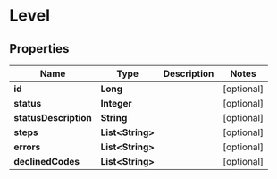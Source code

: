 

# Level


## Properties

| Name | Type | Description | Notes |
|------------ | ------------- | ------------- | -------------|
|**id** | **Long** |  |  [optional] |
|**status** | **Integer** |  |  [optional] |
|**statusDescription** | **String** |  |  [optional] |
|**steps** | **List&lt;String&gt;** |  |  [optional] |
|**errors** | **List&lt;String&gt;** |  |  [optional] |
|**declinedCodes** | **List&lt;String&gt;** |  |  [optional] |



